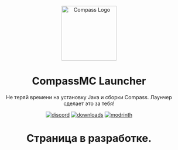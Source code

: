 <p align="center"><img src="https://i.imgur.com/ClgkwI6.png" width="150px" height="150px" alt="Compass Logo"></p>

<h1 align="center">CompassMC Launcher</h1>

<p align="center">Не теряй времени на установку Java и сборки Compass. Лаунчер сделает это за тебя!</p>

[<p align="center"><img src="https://wsrv.nl/?url=https%3A%2F%2Fcdn.jsdelivr.net%2Fnpm%2F%40intergrav%2Fdevins-badges%403%2Fassets%2Fcozy-minimal%2Fsocial%2Fdiscord-plural_vector.svg&n=-1" alt="discord">](https://discord.gg/compass) [<img src="https://wsrv.nl/?url=https%3A%2F%2Fcdn.jsdelivr.net%2Fnpm%2F%40intergrav%2Fdevins-badges%403%2Fassets%2Fcozy-minimal%2Fsocial%2Fyoutube-plural_vector.svg&n=-1" alt="downloads">](https://github.com/notnq2gre/CompassLauncher/releases) [<img src="https://wsrv.nl/?url=https%3A%2F%2Fcdn.jsdelivr.net%2Fnpm%2F%40intergrav%2Fdevins-badges%403%2Fassets%2Fcozy-minimal%2Favailable%2Fmodrinth_vector.svg&n=-1" alt="modrinth">](https://modrinth.com/)</p>

<h1 align="center">Страница в разработке.</h1>
